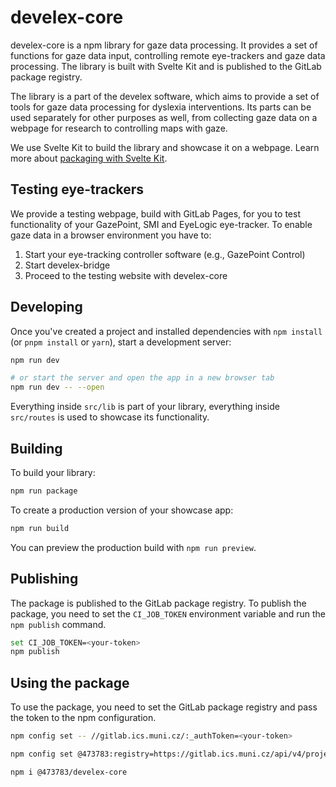 # develex-core
develex-core is a npm library for gaze data processing. It provides a set of functions for gaze data input, controlling remote eye-trackers and gaze data processing. The library is built with Svelte Kit and is published to the GitLab package registry.

The library is a part of the develex software, which aims to provide a set of tools for gaze data processing for dyslexia interventions. Its parts can be used separately for other purposes as well, from collecting gaze data on a webpage for research to controlling maps with gaze.

We use Svelte Kit to build the library and showcase it on a webpage. Learn more about [packaging with Svelte Kit](https://kit.svelte.dev/docs/).

## Testing eye-trackers
We provide a testing webpage, build with GitLab Pages, for you to test functionality of your GazePoint, SMI and EyeLogic eye-tracker. To enable gaze data in a browser environment you have to:

1. Start your eye-tracking controller software (e.g., GazePoint Control)
2. Start develex-bridge
3. Proceed to the testing website with develex-core

## Developing

Once you've created a project and installed dependencies with `npm install` (or `pnpm install` or `yarn`), start a development server:

```bash
npm run dev

# or start the server and open the app in a new browser tab
npm run dev -- --open
```

Everything inside `src/lib` is part of your library, everything inside `src/routes` is used to showcase its functionality.

## Building

To build your library:

```bash
npm run package
```

To create a production version of your showcase app:

```bash
npm run build
```

You can preview the production build with `npm run preview`.

## Publishing
The package is published to the GitLab package registry. To publish the package, you need to set the `CI_JOB_TOKEN` environment variable and run the `npm publish` command.

```bash
set CI_JOB_TOKEN=<your-token>
npm publish
```

## Using the package
To use the package, you need to set the GitLab package registry and pass the token to the npm configuration.

```bash
npm config set -- //gitlab.ics.muni.cz/:_authToken=<your-token>
```

```bash
npm config set @473783:registry=https://gitlab.ics.muni.cz/api/v4/projects/7015/packages/npm/
```

```bash
npm i @473783/develex-core
```